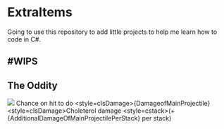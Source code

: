 # ExtraItems
Going to use this repository to add little projects to help me learn how to code in C#.

#WIPS
------
The Oddity
----------
![](https://i.imgur.com/ItxiWq7.png) Chance on hit to do <style=cIsDamage>{DamageofMainProjectile}</style> <style=cIsDamage>Choleterol</style> damage <style=cstack>(+{AdditionalDamageOfMainProjectilePerStack}</style> per stack)
